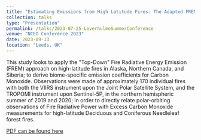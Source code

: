 ```yaml
---
title: "Estimating Emissions from High Latitude Fires: The Adapted FREM Approach"
collection: talks
type: "Presentation"
permalink: /talks/2023-07-25-LeverhulmeSummerConference
venue: "NCEO Conference 2023"
date: 2023-09-13
location: "Leeds, UK"
---
```


This study looks to apply the "Top-Down" Fire Radiative Energy Emission (FREM) approach on high-latitude fires in Alaska, Northern Canada, and Siberia; to derive biome-specific emission coefficients for Carbon Monoxide. Observations were made of approximately 170 individual fires with both the VIIRS instrument upon the Joint Polar Satellite System, and the TROPOMI instrument upon Sentinel-5P, in the northern hemispheric summer of 2019 and 2020; in order to directly relate polar-orbiting observations of Fire Radiative Power with Excess Carbon Monoxide measurements for high-latitude Deciduous and Coniferous Needleleaf forest fires.

[PDF can be found here](http://willmaslanka.github.io/files/230913_NCEO_Conference_WMaslanka.pdf)

